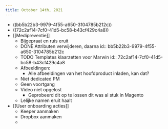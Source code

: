 ```yaml
---
title: October 14th, 2021
---
```


- ((bb5b22b3-9979-4f55-a650-3104785b212c))
- ((72c2af14-7cf0-41d5-bc58-b43cf429c4a8))
- [[Medipreventie]]
	- Bijgepraat en ruis eruit
	- DONE Attributen verwijderen, daarna 
	  id:: bb5b22b3-9979-4f55-a650-3104785b212c
	- TODO Templates klaarzetten voor Marwin
	  id:: 72c2af14-7cf0-41d5-bc58-b43cf429c4a8
	- Afbeeldingen:
		- Alle afbeeldingen van het hoofdproduct inladen, kan dat?
	- Niet dedicated PM
	- Geen voortgang
	- Video niet opgelost
		- Geprobeerd dit op te lossen dit was al stuk in Magento
	- Lelijke namen eruit haalt
- [[User onboarding acties]]
	- Keeper aanmaken
	- Dropbox aanmaken
	-